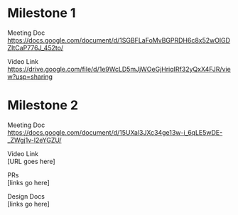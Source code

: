 # Milestone 1

Meeting Doc <br>
https://docs.google.com/document/d/1SGBFLaFoMvBGPRDH6c8x52wOlGDZItCaP776J_452to/

Video Link <br>
https://drive.google.com/file/d/1e9WcLD5mJjWOeGjHriqIRf32yQxX4FJR/view?usp=sharing

# Milestone 2

Meeting Doc <br>
https://docs.google.com/document/d/15UXal3JXc34ge13w-i_6qLE5wDE-_ZWgj1v-l2eYGZU/

Video Link <br>
[URL goes here]

PRs <br>
[links go here]

Design Docs<br>
[links go here]

